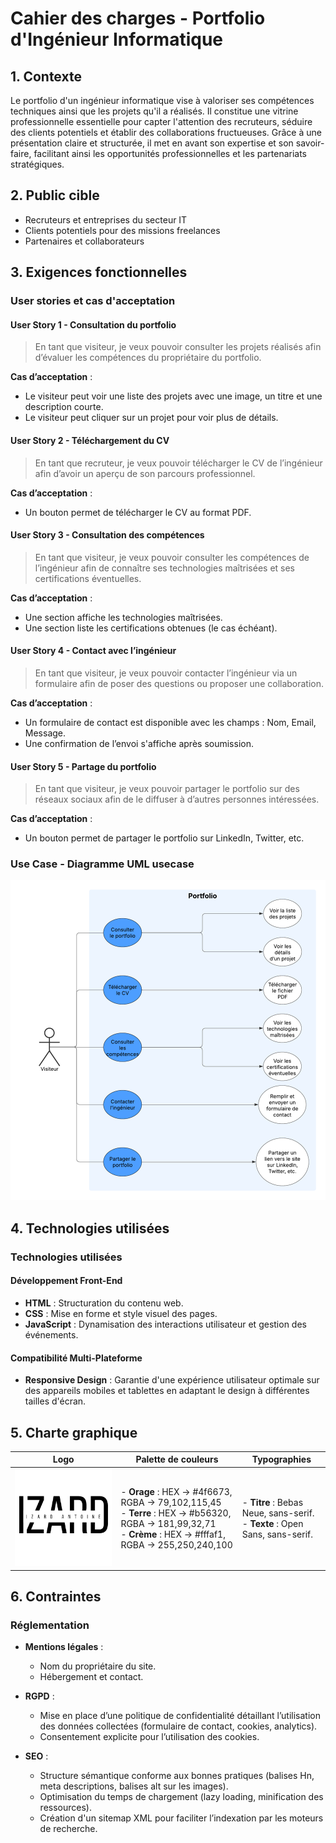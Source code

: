 # Cahier des charges - Portfolio d'Ingénieur Informatique

## 1. Contexte
Le portfolio d'un ingénieur informatique vise à valoriser ses compétences techniques ainsi que les projets qu'il a réalisés. Il constitue une vitrine professionnelle essentielle pour capter l'attention des recruteurs, séduire des clients potentiels et établir des collaborations fructueuses. Grâce à une présentation claire et structurée, il met en avant son expertise et son savoir-faire, facilitant ainsi les opportunités professionnelles et les partenariats stratégiques.

## 2. Public cible
- Recruteurs et entreprises du secteur IT
- Clients potentiels pour des missions freelances
- Partenaires et collaborateurs

## 3. Exigences fonctionnelles

### User stories et cas d'acceptation

#### **User Story 1** - Consultation du portfolio
> En tant que visiteur, je veux pouvoir consulter les projets réalisés afin d’évaluer les compétences du propriétaire du portfolio.

**Cas d’acceptation** :
- Le visiteur peut voir une liste des projets avec une image, un titre et une description courte.
- Le visiteur peut cliquer sur un projet pour voir plus de détails.

#### **User Story 2** - Téléchargement du CV
> En tant que recruteur, je veux pouvoir télécharger le CV de l’ingénieur afin d’avoir un aperçu de son parcours professionnel.

**Cas d’acceptation** :
- Un bouton permet de télécharger le CV au format PDF.

#### **User Story 3** - Consultation des compétences
> En tant que visiteur, je veux pouvoir consulter les compétences de l’ingénieur afin de connaître ses technologies maîtrisées et ses certifications éventuelles.

**Cas d’acceptation** :
- Une section affiche les technologies maîtrisées.
- Une section liste les certifications obtenues (le cas échéant).

#### **User Story 4** - Contact avec l’ingénieur
> En tant que visiteur, je veux pouvoir contacter l’ingénieur via un formulaire afin de poser des questions ou proposer une collaboration.

**Cas d’acceptation** :
- Un formulaire de contact est disponible avec les champs : Nom, Email, Message.
- Une confirmation de l’envoi s'affiche après soumission.

#### **User Story 5** - Partage du portfolio
> En tant que visiteur, je veux pouvoir partager le portfolio sur des réseaux sociaux afin de le diffuser à d’autres personnes intéressées.

**Cas d’acceptation** :
- Un bouton permet de partager le portfolio sur LinkedIn, Twitter, etc.

### **Use Case** - Diagramme UML usecase

![Diagramme UML usecase](./assets/img/Use_Case_Diagram.png)

## 4. Technologies utilisées

### Technologies utilisées

#### Développement Front-End
- **HTML** : Structuration du contenu web.
- **CSS** : Mise en forme et style visuel des pages.
- **JavaScript** : Dynamisation des interactions utilisateur et gestion des événements.

#### Compatibilité Multi-Plateforme
- **Responsive Design** : Garantie d'une expérience utilisateur optimale sur des appareils mobiles et tablettes en adaptant le design à différentes tailles d'écran.

## 5. Charte graphique

| **Logo** | **Palette de couleurs** | **Typographies** |
|----------|-------------------------|------------------|
| ![Logo](./assets/img/Logo.png) | - **Orage** : HEX -> #4f6673, RGBA -> 79,102,115,45  <br> - **Terre** : HEX -> #b56320, RGBA -> 181,99,32,71  <br> - **Crème** : HEX -> #fffaf1, RGBA -> 255,250,240,100 | - **Titre** : Bebas Neue, sans-serif.  <br> - **Texte** : Open Sans, sans-serif. |

## 6. Contraintes
### Réglementation
- **Mentions légales** :
  - Nom du propriétaire du site.
  - Hébergement et contact.
  
- **RGPD** :
  - Mise en place d’une politique de confidentialité détaillant l’utilisation des données collectées (formulaire de contact, cookies, analytics).
  - Consentement explicite pour l’utilisation des cookies.

- **SEO** :
  - Structure sémantique conforme aux bonnes pratiques (balises Hn, meta descriptions, balises alt sur les images).
  - Optimisation du temps de chargement (lazy loading, minification des ressources).
  - Création d'un sitemap XML pour faciliter l’indexation par les moteurs de recherche.